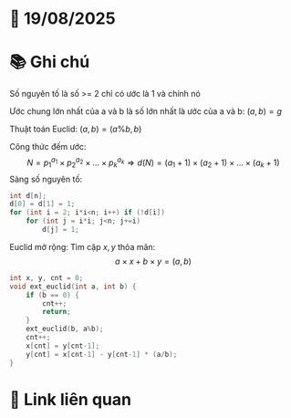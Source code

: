# 📅 19/08/2025
# 📚 Ghi chú

Số nguyên tố là số >= 2 chỉ có ước là 1 và chính nó

Ước chung lớn nhất của a và b là số lớn nhất là ước của a và b: $(a, b) = g$

Thuật toán Euclid: $(a, b) = (a\%b, b)$

Công thức đếm ước:
$$
N = p_1^{a_1} \times p_2^{a_2} \times ... \times p_k^{a_k}
\Rightarrow d(N) = (a_1+1) \times (a_2+1) \times ... \times (a_k+1)
$$
Sàng số nguyên tố:
```cpp
int d[n];
d[0] = d[1] = 1;
for (int i = 2; i*i<n; i++) if (!d[i])
	for (int j = i*i; j<n; j+=i)
		d[j] = 1;
```
Euclid mở rộng:
Tìm cặp $x, y$ thỏa mãn:
$$
a \times x + b \times y = (a, b)
$$
```cpp
int x, y, cnt = 0;
void ext_euclid(int a, int b) {
	if (b == 0) {
		cnt++;
		return;
	}
	ext_euclid(b, a%b);
	cnt++;
	x[cnt] = y[cnt-1];
	y[cnt] = x[cnt-1] - y[cnt-1] * (a/b);
}
```
# 🔗 Link liên quan

